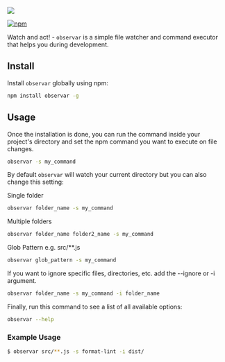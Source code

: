 ![](https://i.imgsafe.org/4c/4c403200ac.png)

[![npm](https://img.shields.io/npm/v/observar?style=for-the-badge)](https://www.npmjs.com/package/observar)

Watch and act! - `observar` is a simple file watcher and command executor that helps you during development.

## Install 
Install `observar` globally using npm:

```bash
npm install observar -g
```

## Usage 
Once the installation is done, you can run the command inside your project's directory and set the npm command you want to execute on file changes.
```bash
observar -s my_command
```
By default `observar` will watch your current directory but you can also change this setting:

Single folder
```bash
observar folder_name -s my_command
```

Multiple folders
```bash
observar folder_name folder2_name -s my_command
```

Glob Pattern e.g. src/**.js
```bash
observar glob_pattern -s my_command
```

If you want to ignore specific files, directories, etc. add the --ignore or -i argument.

```bash
observar folder_name -s my_command -i folder_name
```

Finally, run this command to see a list of all available options:

```bash
observar --help
```

### Example Usage
```bash
$ observar src/**.js -s format-lint -i dist/
```
